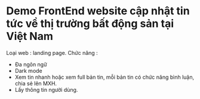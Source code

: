 
# Demo FrontEnd website cập nhật tin tức về thị trường bất động sản tại Việt Nam

Loại web : landing page.
Chức năng : 
+ Đa ngôn ngữ
+ Dark mode
+ Xem tin nhanh hoặc xem full bản tin, mỗi bản tin có chức năng bình luận, chia sẻ lên MXH.
+ Lấy thông tin người dùng. 
